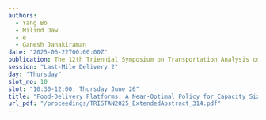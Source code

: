 ```yaml
---
authors:
  - Yang Bo
  - Milind Daw
  - e
  - Ganesh Janakiraman
date: "2025-06-22T00:00:00Z"
publication: The 12th Triennial Symposium on Transportation Analysis conference
session: "Last-Mile Delivery 2"
day: "Thursday"
slot_no: 10
slot: "10:30-12:00, Thursday June 26"
title: "Food-Delivery Platforms: A Near-Optimal Policy for Capacity Sizing, Order Batching, and Spatial Routing"
url_pdf: "/proceedings/TRISTAN2025_ExtendedAbstract_314.pdf"
---
```

